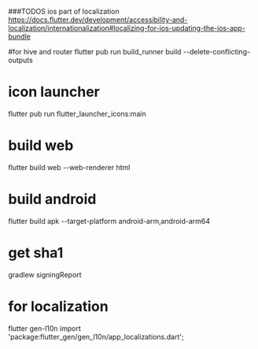 ###TODOS
ios part of localization
https://docs.flutter.dev/development/accessibility-and-localization/internationalization#localizing-for-ios-updating-the-ios-app-bundle

#for hive and router
flutter pub run build_runner build --delete-conflicting-outputs

# icon launcher
flutter pub run flutter_launcher_icons:main

# build web
flutter build web --web-renderer html

# build android
flutter build apk --target-platform android-arm,android-arm64

# get sha1
gradlew signingReport

# for localization
flutter gen-l10n
import 'package:flutter_gen/gen_l10n/app_localizations.dart';